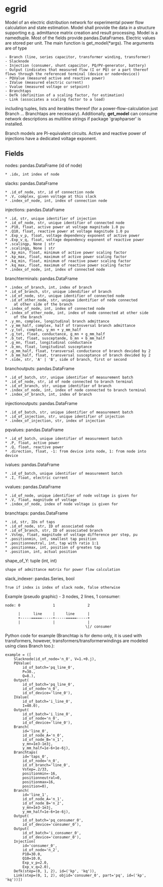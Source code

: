 # egrid

Model of an electric distribution network for experimental power flow 
calculation and state estimation. Model shall provide the data in a structure
supporting e.g. admittance matrix creation and result processing. Model is a 
namedtuple. Most of the fields provide pandas.DataFrames. Electric values are 
stored per unit.
The main function is get_model(*args). The arguments are of type 

    - Branch (line, series capacitor, transformer winding, transformer)
    - Slacknode
    - Injection (consumer, shunt capacitor, PQ/PV-generator, battery)
    - Output (indicates that measured flow (I or PQ) or a part thereof flows through the referenced terminal (device or node+device))
    - PQValue (measured active and reactive power)
    - IValue (measured electric current)
    - Vvalue (measured voltage or setpoint)
    - Branchtaps
    - Defk (definition of a scaling factor, for estimation)
    - Link (associates a scaling factor to a load)
    
including tuples, lists and iterables thereof (for a power-flow-calculation
just Branch ... Branchtaps are necessary).
Additionally, __get_model__ can consume network descriptions as multiline 
strings if package 'graphparser' is installed.
    
Branch models are PI-equivalent circuits. Active and reactive power of
injections have a dedicated voltage exponent.

Fields
------
nodes: pandas.DataFrame (id of node)

    * .idx, int index of node
    
slacks: pandas.DataFrame

    * .id_of_node, str, id of connection node
    * .V, complex, given voltage at this slack
    * .index_of_node, int, index of connection node
    
injections: pandas.DataFrame

    * .id, str, unique identifier of injection
    * .id_of_node, str, unique identifier of connected node
    * .P10, float, active power at voltage magnitude 1.0 pu
    * .Q10, float, reactive power at voltage magnitude 1.0 pu
    * .Exp_v_p, float, voltage dependency exponent of active power
    * .Exp_v_q, float, voltage dependency exponent of reactive power
    * .scalingp, None | str
    * .scalingq, None | str
    * .kp_min, float, minimum of active power scaling factor
    * .kp_max, float, maximum of active power scaling factor
    * .kq_min, float, minimum of reactive power scaling factor
    * .kq_max, float, maximum of reactive power scaling factor
    * .index_of_node, int, index of connected node
    
branchterminals: pandas.DataFrame

    * .index_of_branch, int, index of branch
    * .id_of_branch, str, unique idendifier of branch
    * .id_of_node, str, unique identifier of connected node
    * .id_of_other_node, str, unique identifier of node connected 
        at other side of the branch
    * .index_of_node, int, index of connected node
    * .index_of_other_node, int, index of node connected at other side 
        of the branch
    * .y_mn, complex, longitudinal branch admittance
    * .y_mm_half, complex, half of transversal branch admittance
    * .y_tot, complex, y_mn + y_mm_half
    * .g_tot, float, conductance, g_mn + g_mm_half
    * .b_tot, float, susceptande, b_mn + b_mm_half
    * .g_mn, float, longitudinal conductance
    * .b_mn, float, longitudinal susceptance
    * .g_mm_half, float, transversal conductance of branch devided by 2
    * .b_mm_half, float, transversal susceptance of branch devided by 2
    * .side, str, 'A' | 'B', side of branch, first or second
    
branchoutputs: pandas.DataFrame

    * .id_of_batch, str, unique identifier of measurement batch
    * .id_of_node, str, id of node connected to branch terminal
    * .id_of_branch, str, unique identifier of branch
    * .index_of_node, int, index of node connected to branch terminal
    * .index_of_branch, int, index of branch
    
injectionoutputs: pandas.DataFrame

    * .id_of_batch, str, unique identifier of measurement batch 
    * .id_of_injection, str, unique identifier of injection
    * .index_of_injection, str, index of injection
    
pqvalues: pandas.DataFrame

    * .id_of_batch, unique identifier of measurement batch
    * .P, float, active power
    * .Q, float, reactive power
    * .direction, float, -1: from device into node, 1: from node into device
    
ivalues: pandas.DataFrame

    * .id_of_batch, unique identifier of measurement batch
    * .I, float, electric current
    
vvalues: pandas.DataFrame

    * .id_of_node, unique identifier of node voltage is given for
    * .V, float, magnitude of voltage
    * .index_of_node, index of node voltage is given for
    
branchtaps: pandas.DataFrame

    * .id, str, IDs of taps
    * .id_of_node, str, ID of associated node
    * .id_of_branch, str, ID of associated branch
    * .Vstep, float, magnitude of voltage difference per step, pu
    * .positionmin, int, smallest tap position
    * .positionneutral, int, tap with ratio 1:1
    * .positionmax, int, position of greates tap
    * .position, int, actual position
    
shape_of_Y: tuple (int, int)

    shape of admittance matrix for power flow calculation
    
slack_indexer: pandas.Series, bool

    True if index is index of slack node, false otherwise

Example (pseudo graphic) - 3 nodes, 2 lines, 1 consumer:
```
node: 0               1               2
		 
      |      line     |     line      |
      +-----=====-----+-----=====-----+
      |               |               |
                                     \|/ consumer
```

Python code for example 
(Branchtap is for demo only, it is used with transformers, 
however, transformers/transformerwindings are modeled using class Branch too.):
```
example = ([
    Slacknode(id_of_node='n_0', V=1.+0.j),
    PQValue(
        id_of_batch='pq_line_0', 
        P=30., 
        Q=8.),
    Output(
        id_of_batch='pq_line_0', 
        id_of_node='n_0',  
        id_of_device='line_0'),
    IValue(
        id_of_batch='i_line_0',
        I=40.0),
    Output(
        id_of_batch='i_line_0', 
        id_of_node='n_0',  
        id_of_device='line_0'),
    Branch(
        id='line_0',
        id_of_node_A='n_0', 
        id_of_node_B='n_1',
        y_mn=1e3-1e3j,
        y_mm_half=1e-6+1e-6j),
    Branchtaps(
        id='taps_0',
        id_of_node='n_0', 
        id_of_branch='line_0', 
        Vstep=.2/33, 
        positionmin=-16, 
        positionneutral=0, 
        positionmax=16,
        position=0),
    Branch(
        id='line_1',
        id_of_node_A='n_1', 
        id_of_node_B='n_2',
        y_mn=1e3-1e3j,
        y_mm_half=1e-6+1e-6j),
    Output(
        id_of_batch='pq_consumer_0', 
        id_of_device='consumer_0'),
    Output(
        id_of_batch='i_consumer_0', 
        id_of_device='consumer_0'),
    Injection(
        id='consumer_0', 
        id_of_node='n_2', 
        P10=30.0, 
        Q10=10.0, 
        Exp_v_p=2.0, 
        Exp_v_q=2.0),
    Defk(step=(0, 1, 2), id=('kp', 'kq')),
    Link(step=(0, 1, 2), objid='consumer_0', part='pq', id=('kp', 'kq'))])
```
